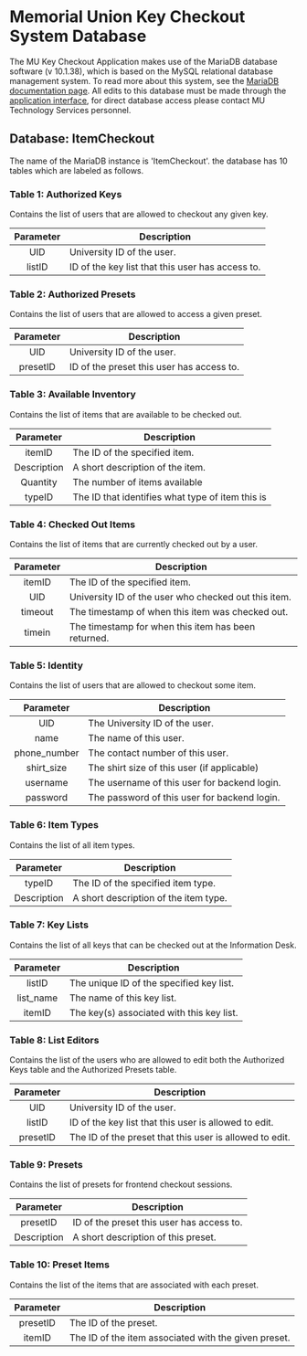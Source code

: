 <!--
Fix the formatting for table parameter descriptions
-->

# Memorial Union Key Checkout System Database

The MU Key Checkout Application makes use of the MariaDB database software (v 10.1.38), which is based on the MySQL relational 
database management system. To read more about this system, see the [MariaDB documentation page](https://mariadb.org/about/). All edits 
to this database must be made through the [application interface](https://devbox.memunion.iastate.edu/), for direct database access 
please contact MU Technology Services personnel.



## Database: ItemCheckout

The name of the MariaDB instance is 'ItemCheckout'. the database has 10 tables which are labeled as follows.

### Table 1: Authorized Keys

Contains the list of users that are allowed to checkout any given key. 

| Parameter | Description                                      |
| :-------: | -----------                                      |
|    UID    | University ID of the user.                       |
| listID    | ID of the key list that this user has access to. |

### Table 2: Authorized Presets

Contains the list of users that are allowed to access a given preset.

| Parameter | Description                                      |
| :-------: | -----------                                      |
|    UID    | University ID of the user.                       |
| presetID  | ID of the preset this user has access to.        |

### Table 3: Available Inventory

Contains the list of items that are available to be checked out.

| Parameter   | Description                                      |
| :---------: | -----------                                      |
| itemID      | The ID of the specified item.                    |
| Description | A short description of the item.                 |
| Quantity    | The number of items available                    |
| typeID      | The ID that identifies what type of item this is |

### Table 4: Checked Out Items

Contains the list of items that are currently checked out by a user.

| Parameter   | Description                                         |
| :---------: | ------------                                        |
| itemID      | The ID of the specified item.                       |
| UID         | University ID of the user who checked out this item.|
| timeout     | The timestamp of when this item was checked out.    |
| timein      | The timestamp for when this item has been returned. |

### Table 5: Identity

Contains the list of users that are allowed to checkout some item.

| Parameter    | Description                                         |
| :---------:  | ------------                                        |
| UID          | The University ID of the user.                      |
| name         | The name of this user.                              |
| phone_number | The contact number of this user.                    |
| shirt_size   | The shirt size of this user (if applicable)         |
| username     | The username of this user for backend login.        |
| password     | The password of this user for backend login.        |

### Table 6: Item Types

Contains the list of all item types.

| Parameter   | Description                                     |
| :---------: | -----------                                     |
| typeID      | The ID of the specified item type.              |
| Description | A short description of the item type.           |

### Table 7: Key Lists

Contains the list of all keys that can be checked out at the Information Desk.

| Parameter | Description                                      |
| :-------: | -----------                                      |
| listID    | The unique ID of the specified key list.         |
| list_name | The name of this key list.                       |
| itemID    | The key(s) associated with this key list.        |

### Table 8: List Editors

Contains the list of the users who are allowed to edit both the Authorized Keys table and the Authorized Presets table.

| Parameter | Description                                             |
| :-------: | -----------                                             |
|    UID    | University ID of the user.                              |
| listID    | ID of the key list that this user is allowed to edit.   |
| presetID  | The ID of the preset that this user is allowed to edit. |

### Table 9: Presets

Contains the list of presets for frontend checkout sessions.

| Parameter   | Description                                      |
| :---------: | -----------                                      |
| presetID    | ID of the preset this user has access to.        |
| Description | A short description of this preset.              |

### Table 10: Preset Items

Contains the list of the items that are associated with each preset.

| Parameter | Description                                          |
| :-------: | -----------                                          |
| presetID  | The ID of the preset.                                |
| itemID    | The ID of the item associated with the given preset. |
